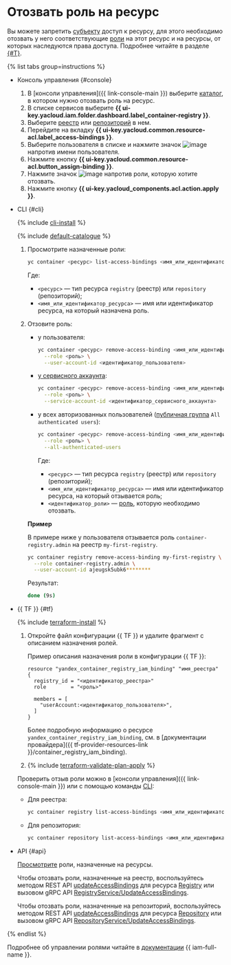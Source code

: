 # Отозвать роль на ресурс

Вы можете запретить [субъекту](../../../iam/concepts/access-control/index.md#subject) доступ к ресурсу, для этого необходимо отозвать у него соответствующие [роли](../../../iam/concepts/access-control/roles.md) на этот ресурс и на ресурсы, от которых наследуются права доступа. Подробнее читайте в разделе [{#T}](../../../iam/concepts/access-control/index.md).

{% list tabs group=instructions %}

- Консоль управления {#console}

  1. В [консоли управления]({{ link-console-main }}) выберите [каталог](../../../resource-manager/concepts/resources-hierarchy.md#folder), в котором нужно отозвать роль на ресурс.
  1. В списке сервисов выберите **{{ ui-key.yacloud.iam.folder.dashboard.label_container-registry }}**.
  1. Выберите [реестр](../../concepts/registry.md) или [репозиторий](../../concepts/repository.md) в нем.
  1. Перейдите на вкладку **{{ ui-key.yacloud.common.resource-acl.label_access-bindings }}**.
  1. Выберите пользователя в списке и нажмите значок ![image](../../../_assets/console-icons/ellipsis.svg) напротив имени пользователя.
  1. Нажмите кнопку **{{ ui-key.yacloud.common.resource-acl.button_assign-binding }}**.
  1. Нажмите значок ![image](../../../_assets/console-icons/xmark.svg) напротив роли, которую хотите отозвать.
  1. Нажмите кнопку **{{ ui-key.yacloud_components.acl.action.apply }}**.

- CLI {#cli}

  {% include [cli-install](../../../_includes/cli-install.md) %}

  {% include [default-catalogue](../../../_includes/default-catalogue.md) %}

  1. Просмотрите назначенные роли:

     ```bash
     yc container <ресурс> list-access-bindings <имя_или_идентификатор_ресурса>
     ```

     Где:
     * `<ресурс>` — тип ресурса `registry` (реестр) или `repository` (репозиторий);
     * `<имя_или_идентификатор_ресурса>` — имя или идентификатор ресурса, на который назначена роль.

  1. Отзовите роль:
     
     * у пользователя:
       
       ```bash
       yc container <ресурс> remove-access-binding <имя_или_идентификатор_ресурса> \
         --role <роль> \
         --user-account-id <идентификатор_пользователя>
       ```

     * [у сервисного аккаунта](../../../iam/concepts/users/service-accounts.md):
       
       ```bash
       yc container <ресурс> remove-access-binding <имя_или_идентификатор_ресурса> \
         --role <роль> \
         --service-account-id <идентификатор_сервисного_аккаунта>
       ```

     * у всех авторизованных пользователей ([публичная группа](../../../iam/concepts/access-control/public-group.md) `All authenticated users`):
       
       ```bash
       yc container <ресурс> remove-access-binding <имя_или_идентификатор_ресурса> \
         --role <роль> \
         --all-authenticated-users
       ```

       Где:
       * `<ресурс>` — тип ресурса `registry` (реестр) или `repository` (репозиторий);
       * `<имя_или_идентификатор_ресурса>` — имя или идентификатор ресурса, на который отзывается роль;
       * `<идентификатор_роли>` — [роль](../../security/index.md#service-roles), которую необходимо отозвать.
     
     **Пример**

     В примере ниже у пользователя отзывается роль `container-registry.admin` на реестр `my-first-registry`.
     
     ```bash
     yc container registry remove-access-binding my-first-registry \
       --role container-registry.admin \
       --user-account-id ajeugsk5ubk6********
     ```

     Результат:

     ```bash
     done (9s)
     ```

- {{ TF }} {#tf}

  {% include [terraform-install](../../../_includes/terraform-install.md) %}

  1. Откройте файл конфигурации {{ TF }} и удалите фрагмент с описанием назначения ролей.

     Пример описания назначения роли в конфигурации {{ TF }}:

       ```
       resource "yandex_container_registry_iam_binding" "имя_реестра" {
         registry_id = "<идентификатор_реестра>"
         role        = "<роль>"
       
         members = [
           "userAccount:<идентификатор_пользователя>",
         ]
       }
       ```

       Более подробную информацию о ресурсе `yandex_container_registry_iam_binding`, см. в [документации провайдера]({{ tf-provider-resources-link }}/container_registry_iam_binding).
  
  1. {% include [terraform-validate-plan-apply](../../../_tutorials/_tutorials_includes/terraform-validate-plan-apply.md) %}

  Проверить отзыв роли можно в [консоли управления]({{ link-console-main }}) или с помощью команды [CLI](../../../cli/quickstart.md):

     * Для реестра:

       ```bash
       yc container registry list-access-bindings <имя_или_идентификатор_реестра>
       ```

     * Для репозитория:

       ```bash
       yc container repository list-access-bindings <имя_или_идентификатор_репозитория>
       ```

- API {#api}

  [Просмотрите](get-assigned-roles.md#cli) роли, назначенные на ресурсы.
  
  Чтобы отозвать роли, назначенные на реестр, воспользуйтесь методом REST API [updateAccessBindings](../../api-ref/Registry/updateAccessBindings.md) для ресурса [Registry](../../api-ref/Registry/index.md) или вызовом gRPC API [RegistryService/UpdateAccessBindings](../../api-ref/grpc/registry_service.md#UpdateAccessBindings).

  Чтобы отозвать роли, назначенные на репозиторий, воспользуйтесь методом REST API [updateAccessBindings](../../api-ref/Repository/updateAccessBindings.md) для ресурса [Repository](../../api-ref/Repository/index.md) или вызовом gRPC API [RepositoryService/UpdateAccessBindings](../../api-ref/grpc/repository_service.md#UpdateAccessBindings).

{% endlist %}

Подробнее об управлении ролями читайте в [документации](../../../iam/concepts/index.md) {{ iam-full-name }}.

